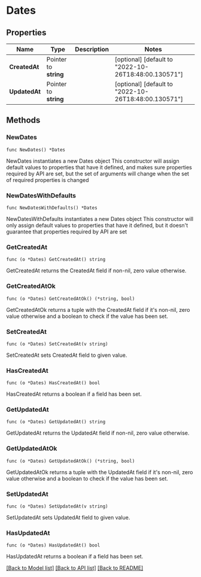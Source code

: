 # Dates

## Properties

Name | Type | Description | Notes
------------ | ------------- | ------------- | -------------
**CreatedAt** | Pointer to **string** |  | [optional] [default to "2022-10-26T18:48:00.130571"]
**UpdatedAt** | Pointer to **string** |  | [optional] [default to "2022-10-26T18:48:00.130571"]

## Methods

### NewDates

`func NewDates() *Dates`

NewDates instantiates a new Dates object
This constructor will assign default values to properties that have it defined,
and makes sure properties required by API are set, but the set of arguments
will change when the set of required properties is changed

### NewDatesWithDefaults

`func NewDatesWithDefaults() *Dates`

NewDatesWithDefaults instantiates a new Dates object
This constructor will only assign default values to properties that have it defined,
but it doesn't guarantee that properties required by API are set

### GetCreatedAt

`func (o *Dates) GetCreatedAt() string`

GetCreatedAt returns the CreatedAt field if non-nil, zero value otherwise.

### GetCreatedAtOk

`func (o *Dates) GetCreatedAtOk() (*string, bool)`

GetCreatedAtOk returns a tuple with the CreatedAt field if it's non-nil, zero value otherwise
and a boolean to check if the value has been set.

### SetCreatedAt

`func (o *Dates) SetCreatedAt(v string)`

SetCreatedAt sets CreatedAt field to given value.

### HasCreatedAt

`func (o *Dates) HasCreatedAt() bool`

HasCreatedAt returns a boolean if a field has been set.

### GetUpdatedAt

`func (o *Dates) GetUpdatedAt() string`

GetUpdatedAt returns the UpdatedAt field if non-nil, zero value otherwise.

### GetUpdatedAtOk

`func (o *Dates) GetUpdatedAtOk() (*string, bool)`

GetUpdatedAtOk returns a tuple with the UpdatedAt field if it's non-nil, zero value otherwise
and a boolean to check if the value has been set.

### SetUpdatedAt

`func (o *Dates) SetUpdatedAt(v string)`

SetUpdatedAt sets UpdatedAt field to given value.

### HasUpdatedAt

`func (o *Dates) HasUpdatedAt() bool`

HasUpdatedAt returns a boolean if a field has been set.


[[Back to Model list]](../README.md#documentation-for-models) [[Back to API list]](../README.md#documentation-for-api-endpoints) [[Back to README]](../README.md)


